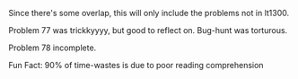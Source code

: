 Since there's some overlap, this will only include the problems not in lt1300.

Problem 77 was trickkyyyy, but good to reflect on. Bug-hunt was torturous.

Problem 78 incomplete.

Fun Fact: 90% of time-wastes is due to poor reading comprehension
